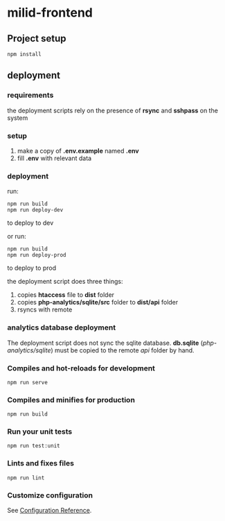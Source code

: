 # milid-frontend

## Project setup
```
npm install
```

## deployment

### requirements
the deployment scripts rely on the presence of **rsync** and **sshpass** on the system

### setup

1. make a copy of **.env.example** named **.env** 
2. fill **.env** with relevant data

### deployment

run:

```
npm run build 
npm run deploy-dev
```
to deploy to dev

or run:

```
npm run build
npm run deploy-prod
```
to deploy to prod

the deployment script does three things:
1. copies **htaccess** file to **dist** folder
2. copies **php-analytics/sqlite/src** folder to **dist/api** folder
3. rsyncs with remote

### analytics database deployment

The deployment script does not sync the sqlite database. 
**db.sqlite** (*php-analytics/sqlite*) must be copied to the remote *api* folder by hand.

### Compiles and hot-reloads for development
```
npm run serve
```

### Compiles and minifies for production
```
npm run build
```

### Run your unit tests
```
npm run test:unit
```

### Lints and fixes files
```
npm run lint
```

### Customize configuration
See [Configuration Reference](https://cli.vuejs.org/config/).
